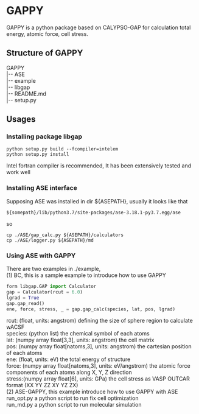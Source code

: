 # GAPPY
GAPPY is a python package based on CALYPSO-GAP for calculation total energy, atomic force, cell stress.
## Structure of GAPPY
GAPPY  
|-- ASE   
|-- example    
|-- libgap   
|-- README.md    
|-- setup.py   
  

## Usages
### Installing package libgap
```shell
python setup.py build --fcompiler=intelem
python setup.py install
```
Intel fortran compiler is recommended, It has been extensively tested and work well
### Installing ASE interface
Supposing ASE was installed in dir ${ASEPATH}, usually it looks like that
```shell
${somepath}/lib/python3.7/site-packages/ase-3.18.1-py3.7.egg/ase
```
so
```shell
cp ./ASE/gap_calc.py ${ASEPATH}/calculators
cp ./ASE/logger.py ${ASEPATH}/md
```
### Using ASE with GAPPY   
There are two examples in ./example,  
(1) BC, this is a sample example to introduce how to use GAPPY
```python
form libgap.GAP import Calculator
gap = Calculator(rcut = 6.0)
lgrad = True
gap.gap_read()
ene, force, stress, _ = gap.gap_calc(species, lat, pos, lgrad)
```
rcut: (float, units: angstrom) defining the size of sphere region to calculate wACSF  
species: (python list) the chemical symbol of each atoms  
lat: (numpy array float[3,3], units: angstrom) the cell matrix   
pos: (numpy array float[natoms,3], units: angstrom) the cartesian position of each atoms   
ene: (float, units: eV) the total energy of structure  
force: (numpy array float[natoms,3], units: eV/angstrom) the atomic force components of each atoms along X, Y, Z direction  
stress:(numpy array float[6], units: GPa) the cell stress as VASP OUTCAR format (XX YY ZZ XY YZ  ZX)  
(2) ASE-GAPPY, this example introduce how to use GAPPY with ASE  
run_opt.py a python script to run fix cell optimization  
run_md.py a python script to run molecular simulation



